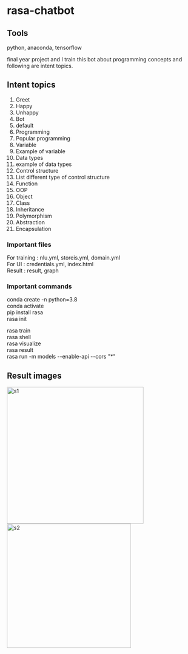 # rasa-chatbot
## Tools
python, anaconda, tensorflow

final year project and I train this bot about programming concepts and following are intent topics.

## Intent topics
1.	Greet
2.	Happy
3.	Unhappy
4.	Bot
5.	default
6.	Programming
7.	Popular programming
8.	Variable
9.	Example of variable
10.	Data types
11.	example of data types
12.	Control structure
13.	List different type of control structure
14.	Function
15.	OOP
16.	Object
17.	Class 
18.	Inheritance
19.	Polymorphism
20.	Abstraction
21.	Encapsulation

### Important files
For training : nlu.yml, storeis.yml, domain.yml <br>
For UI       : credentials.yml, index.html <br>
Result       : result, graph

### Important commands
conda create -n <name> python=3.8 <br>
conda activate <rasaenv> <br>
pip install rasa <br>
rasa init 

rasa train <br>
rasa shell <br>
rasa visualize <br>
rasa result <br>
rasa run -m models --enable-api --cors "*"

## Result images
<img width="360" alt="s1" src="https://github.com/ahsan7541/rasa-chatbot-with-UI/assets/48394941/d4f6af4e-7fe0-4c97-a649-47790d27c155">
<img width="327" alt="s2" src="https://github.com/ahsan7541/rasa-chatbot-with-UI/assets/48394941/f8d3cbed-3b39-4e99-b898-e8dad71489f5">
